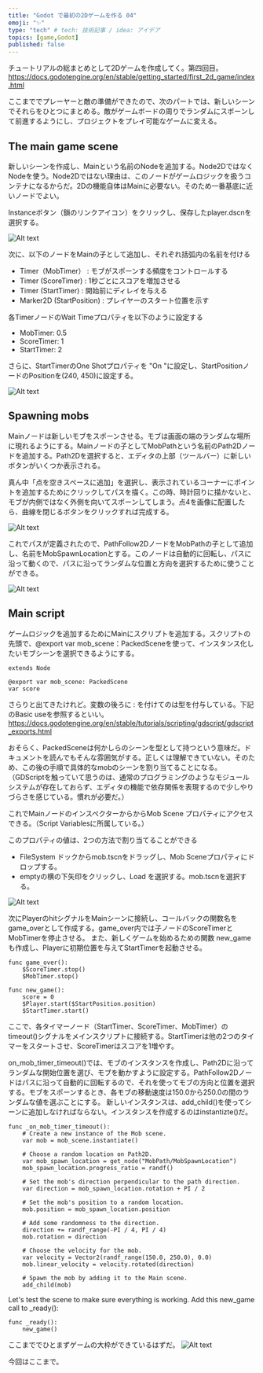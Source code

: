 ```yaml
---
title: "Godot で最初の2Dゲームを作る 04"
emoji: "✨"
type: "tech" # tech: 技術記事 / idea: アイデア
topics: [game,Godot]
published: false
---
```

チュートリアルの総まとめとして2Dゲームを作成してく。第四回目。
https://docs.godotengine.org/en/stable/getting_started/first_2d_game/index.html

ここまででプレーヤーと敵の準備ができたので、次のパートでは、新しいシーンでそれらをひとつにまとめる。敵がゲームボードの周りでランダムにスポーンして前進するようにし、プロジェクトをプレイ可能なゲームに変える。

## The main game scene

新しいシーンを作成し、Mainという名前のNodeを追加する。Node2DではなくNodeを使う。Node2Dではない理由は、このノードがゲームロジックを扱うコンテナになるからだ。2Dの機能自体はMainに必要ない。そのため一番基底に近いノードでよい。

Instanceボタン（鎖のリンクアイコン）をクリックし、保存したplayer.dscnを選択する。

![Alt text](/images/articles/godot-my-first-2dgame04/addplayer.png)


次に、以下のノードをMainの子として追加し、それぞれ括弧内の名前を付ける

- Timer（MobTimer） : モブがスポーンする頻度をコントロールする
- Timer (ScoreTimer) : 1秒ごとにスコアを増加させる
- Timer (StartTimer) : 開始前にディレイを与える
- Marker2D (StartPosition) : プレイヤーのスタート位置を示す

各TimerノードのWait Timeプロパティを以下のように設定する

- MobTimer: 0.5
- ScoreTimer: 1
- StartTimer: 2

さらに、StartTimerのOne Shotプロパティを "On "に設定し、StartPositionノードのPositionを(240, 450)に設定する。

![Alt text](/images/articles/godot-my-first-2dgame04/tochu.png)

## Spawning mobs
Mainノードは新しいモブをスポーンさせる。モブは画面の端のランダムな場所に現れるようにする。Mainノードの子としてMobPathという名前のPath2Dノードを追加する。Path2Dを選択すると、エディタの上部（ツールバー）に新しいボタンがいくつか表示される。

真ん中「点を空きスペースに追加」を選択し、表示されているコーナーにポイントを追加するためにクリックしてパスを描く。この時、時計回りに描かないと、モブが内側ではなく外側を向いてスポーンしてしまう。点4を画像に配置したら、曲線を閉じるボタンをクリックすれば完成する。

![Alt text](/images/articles/godot-my-first-2dgame04/curve.png)


これでパスが定義されたので、PathFollow2DノードをMobPathの子として追加し、名前をMobSpawnLocationとする。このノードは自動的に回転し、パスに沿って動くので、パスに沿ってランダムな位置と方向を選択するために使うことができる。

![Alt text](/images/articles/godot-my-first-2dgame04/mid-scene.png)


## Main script

ゲームロジックを追加するためにMainにスクリプトを追加する。スクリプトの先頭で、@export var mob_scene：PackedSceneを使って、インスタンス化したいモブシーンを選択できるようにする。

```
extends Node

@export var mob_scene: PackedScene
var score
```
さらりと出てきたけれど。変数の後ろに : を付けてのは型を付与している。下記のBasic useを参照するといい。
https://docs.godotengine.org/en/stable/tutorials/scripting/gdscript/gdscript_exports.html

おそらく、PackedSceneは何かしらのシーンを型として持つという意味だ。ドキュメントを読んでもそんな雰囲気がする。正しくは理解できていない。そのため、この後の手順で具体的なmobのシーンを割り当てることになる。
（GDScriptを触っていて思うのは、通常のプログラミングのようなモジュールシステムが存在しておらず、エディタの機能で依存関係を表現するので少しやりづらさを感じている。慣れが必要だ。）

これでMainノードのインスペクターからからMob Scene プロパティにアクセスできる。（Script Variablesに所属している。）

このプロパティの値は、2つの方法で割り当てることができる

- FileSystem ドックからmob.tscnをドラッグし、Mob Sceneプロパティにドロップする。
- emptyの横の下矢印をクリックし、Load を選択する。mob.tscnを選択する。 

![Alt text](/images/articles/godot-my-first-2dgame04/MobScene.png)

次にPlayerのhitシグナルをMainシーンに接続し、コールバックの関数名をgame_overとして作成する。game_over内では子ノードのScoreTimerとMobTimerを停止させる。
また、新しくゲームを始めるための関数 new_gameも作成し、Playerに初期位置を与えてStartTimerを起動させる。

```
func game_over():
	$ScoreTimer.stop()
	$MobTimer.stop()

func new_game():
	score = 0
	$Player.start($StartPosition.position)
	$StartTimer.start()
```

ここで、各タイマーノード（StartTimer、ScoreTimer、MobTimer）のtimeout()シグナルをメインスクリプトに接続する。StartTimerは他の2つのタイマーをスタートさせ、ScoreTimerはスコアを1増やす。


on_mob_timer_timeout()では、モブのインスタンスを作成し、Path2Dに沿ってランダムな開始位置を選び、モブを動かすように設定する。PathFollow2Dノードはパスに沿って自動的に回転するので、それを使ってモブの方向と位置を選択する。モブをスポーンするとき、各モブの移動速度は150.0から250.0の間のランダムな値を選ぶことにする。
新しいインスタンスは、add_child()を使ってシーンに追加しなければならない。インスタンスを作成するのはinstantizte()だ。

```
func _on_mob_timer_timeout():
	# Create a new instance of the Mob scene.
	var mob = mob_scene.instantiate()

	# Choose a random location on Path2D.
	var mob_spawn_location = get_node("MobPath/MobSpawnLocation")
	mob_spawn_location.progress_ratio = randf()

	# Set the mob's direction perpendicular to the path direction.
	var direction = mob_spawn_location.rotation + PI / 2

	# Set the mob's position to a random location.
	mob.position = mob_spawn_location.position

	# Add some randomness to the direction.
	direction += randf_range(-PI / 4, PI / 4)
	mob.rotation = direction

	# Choose the velocity for the mob.
	var velocity = Vector2(randf_range(150.0, 250.0), 0.0)
	mob.linear_velocity = velocity.rotated(direction)

	# Spawn the mob by adding it to the Main scene.
	add_child(mob)
```

Let's test the scene to make sure everything is working. Add this new_game call to _ready():

```
func _ready():
	new_game()
```

ここまででひとまずゲームの大枠ができているはずだ。
![Alt text](/images/articles/godot-my-first-2dgame04/game.png)

今回はここまで。